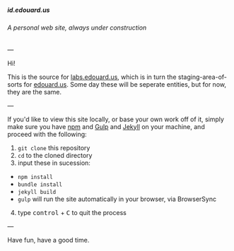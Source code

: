 ##### id.edouard.us
###### A personal web site, always under construction

—

Hi!

This is the source for [labs.edouard.us](http://labs.edouard.us/), which is in turn the staging-area-of-sorts for [edouard.us](https://edouard.us/). Some day these will be seperate entities, but for now, they are the same.

—

If you'd like to view this site locally, or base your own work off of it, simply make sure you have [npm](https://www.npmjs.com/) and [Gulp](http://gulpjs.com/) and [Jekyll](https://jekyllrb.com/) on your machine, and proceed with the following:

1. `git clone` this repository
2. `cd` to the cloned directory
3. input these in sucession:
  - `npm install`
  - `bundle install`
  - `jekyll build`
  - `gulp` will run the site automatically in your browser, via BrowserSync
4. type <kbd>control</kbd> + <kbd>C</kbd> to quit the process

—

Have fun, have a good time.
